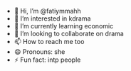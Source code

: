 - 👋 Hi, I’m @fatiymmahh
- 👀 I’m interested in kdrama
- 🌱 I’m currently learning economic
- 💞️ I’m looking to collaborate on drama
- 📫 How to reach me too
- 😄 Pronouns: she
- ⚡ Fun fact: intp people

<!---
fatiymmahh/fatiymmahh is a ✨ special ✨ repository because its `README.md` (this file) appears on your GitHub profile.
You can click the Preview link to take a look at your changes.
--->
